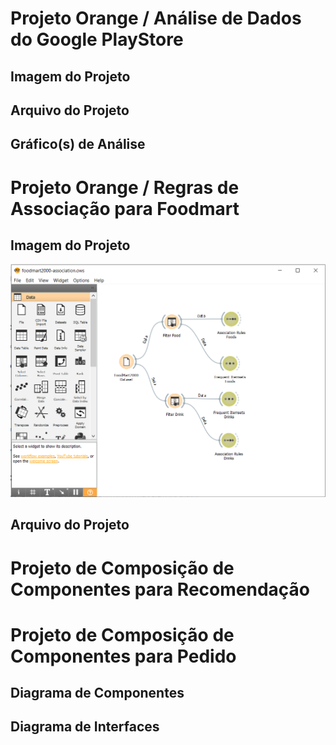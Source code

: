 # Projeto Orange / Análise de Dados do Google PlayStore

## Imagem do Projeto

## Arquivo do Projeto

## Gráfico(s) de Análise

# Projeto Orange / Regras de Associação para Foodmart

## Imagem do Projeto

![captura de tela do projeto Foodmart no Orange](images/foodmart2000-orange-prtsc.png)

## Arquivo do Projeto

# Projeto de Composição de Componentes para Recomendação

# Projeto de Composição de Componentes para Pedido

## Diagrama de Componentes

## Diagrama de Interfaces
